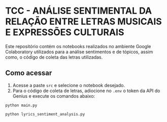 # TCC - ANÁLISE SENTIMENTAL DA RELAÇÃO ENTRE LETRAS MUSICAIS E EXPRESSÕES CULTURAIS
Este repositório contém os notebooks realizados no ambiente Google Colaboratory utilizados para a análise sentimentos e de tópicos, assim como, o código de coleta das letras utilizadas.

## Como acessar
1. Acesse a paste `src` e selecione o notebook desejado.
2. Para o código de coleta de letras, adiocione no `.env` o token da API do Genius e execute os comandos abaixo: 
```
python main.py

python lyrics_sentiment_analysis.py
```
